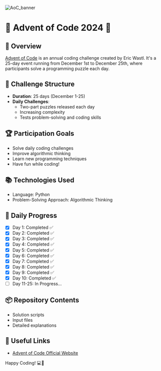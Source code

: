![AoC_banner](https://github.com/user-attachments/assets/007b11e8-d057-4ba0-83b4-79ec023cdd69)
# 🎄 Advent of Code 2024 🧩

## 🚀 Overview
[Advent of Code](https://adventofcode.com/2024) is an annual coding challenge created by Eric Wastl. It's a 25-day event running from December 1st to December 25th, where participants solve a programming puzzle each day.

## 📅 Challenge Structure
- **Duration**: 25 days (December 1-25)
- **Daily Challenges**: 
  - Two-part puzzles released each day
  - Increasing complexity
  - Tests problem-solving and coding skills

## 🏆 Participation Goals
- Solve daily coding challenges
- Improve algorithmic thinking
- Learn new programming techniques
- Have fun while coding!

## 📚 Technologies Used
- Language: Python
- Problem-Solving Approach: Algorithmic Thinking


## 🌟 Daily Progress
- [x] Day 1: Completed ✅
- [x] Day 2: Completed ✅
- [x] Day 3: Completed ✅
- [x] Day 4: Completed ✅
- [x] Day 5: Completed ✅
- [x] Day 6: Completed ✅
- [x] Day 7: Completed ✅
- [x] Day 8: Completed ✅
- [x] Day 9: Completed ✅
- [x] Day 10: Completed ✅
- [ ] Day 11-25: In Progress...

## 📦 Repository Contents
- Solution scripts
- Input files
- Detailed explanations

## 🔗 Useful Links
- [Advent of Code Official Website](https://adventofcode.com/2024)

Happy Coding! 💻🎄
